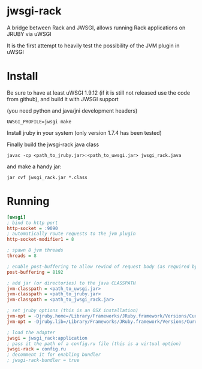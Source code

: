jwsgi-rack
==========

A bridge between Rack and JWSGI, allows running Rack applications on JRUBY via uWSGI

It is the first attempt to heavily test the possibility of the JVM plugin in uWSGI

Install
=======

Be sure to have at least uWSGI 1.9.12 (if it is still not released use the code from github), and build it with JWSGI support

(you need python and java/jni development headers)

```
UWSGI_PROFILE=jwsgi make
```

Install jruby in your system (only version 1.7.4 has been tested)

Finally build the jwsgi-rack java class

```
javac -cp <path_to_jruby.jar>:<path_to_uwsgi.jar> jwsgi_rack.java
```

and make a handy jar:

```
jar cvf jwsgi_rack.jar *.class
```


Running
=======

```ini
[uwsgi]
; bind to http port
http-socket = :9090
; automatically route requests to the jvm plugin
http-socket-modifier1 = 8

; spawn 8 jvm threads
threads = 8

; enable post-buffering to allow rewind of request body (as required by rack specs)
post-buffering = 8192

; add jar (or directories) to the java CLASSPATH
jvm-classpath = <path_to_uwsgi.jar>
jvm-classpath = <path_to_jruby.jar>
jvm-classpath = <path_to_jwsgi_rack.jar>

; set jruby options (this is an OSX installation)
jvm-opt = -Djruby.home=/Library/Frameworks/JRuby.framework/Versions/Current
jvm-opt = -Djruby.lib=/Library/Frameworks/JRuby.framework/Versions/Current/lib

; load the adapter
jwsgi = jwsgi_rack:application
; pass it the path of a config.ru file (this is a virtual option)
jwsgi-rack = config.ru
; decomment it for enabling bundler
; jwsgi-rack-bundler = true
```
